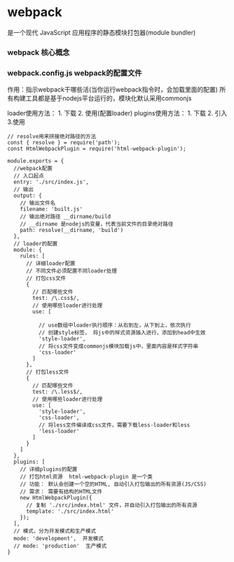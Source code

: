 # webpack 
是一个现代 JavaScript 应用程序的静态模块打包器(module bundler)

### webpack 核心概念





### webpack.config.js webpack的配置文件
作用：指示webpack干哪些活(当你运行webpack指令时，会加载里面的配置)
所有构建工具都是基于nodejs平台运行的，模块化默认采用commonjs

loader使用方法： 1. 下载  2. 使用(配置loader)
plugins使用方法： 1. 下载  2. 引入  3.使用

```
// resolve用来拼接绝对路径的方法
const { resolve } = require('path');
const HtmlWebpackPlugin = require('html-webpack-plugin');

module.exports = {
  //webpack配置
  // 入口起点
  entry: './src/index.js',
  // 输出
  output: {
    // 输出文件名
    filename: 'built.js'
    // 输出绝对路径 __dirname/build
    // __dirname 是nodejs的变量，代表当前文件的目录绝对路径
    path: resolve(__dirname, 'build')
  },
  // loader的配置
  module: {
    rules: [
      // 详细loader配置
      // 不同文件必须配置不同loader处理
      // 打包css文件
      {
        // 匹配哪些文件
        test: /\.css$/,
        // 使用哪些loader进行处理
        use: [

          // use数组中loader执行顺序：从右到左，从下到上，依次执行
          // 创建style标签， 将js中的样式资源插入进行，添加到head中生效
          'style-loader',
          // 将css文件变成commonjs模块加载js中，里面内容是样式字符串
          'css-loader'
        ]
      },
      // 打包less文件
      {
        // 匹配哪些文件
        test: /\.less$/,
        // 使用哪些loader进行处理
        use: [
          'style-loader',
          'css-loader',
          // 将less文件编译成css文件，需要下载less-loader和less
          'less-loader'
        ]
      }
    ]
  },
  plugins: [
    // 详细plugins的配置
    // 打包html资源  html-webpack-plugin 是一个类
    // 功能： 默认会创建一个空的HTML, 自动引入打包输出的所有资源(JS/CSS)
    // 需求： 需要有结构的HTML文件
    new HtmlWebpackPlugin({
      // 复制 './src/index.html' 文件，并自动引入打包输出的所有资源
      template: './src/index.html'
    });
  ],
  // 模式，分为开发模式和生产模式
  mode: 'development',  开发模式
  // mode: 'production'  生产模式
}
```